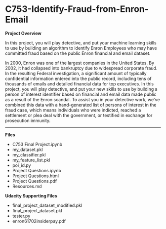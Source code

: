 # C753-Identify-Fraud-from-Enron-Email


**Project Overview**  

In this project, you will play detective, and put your machine learning skills to use by building an algorithm to identify Enron Employees who may have committed fraud based on the public Enron financial and email dataset.  

In 2000, Enron was one of the largest companies in the United States. By 2002, it had collapsed into bankruptcy due to widespread corporate fraud. In the resulting Federal investigation, a significant amount of typically confidential information entered into the public record, including tens of thousands of emails and detailed financial data for top executives. In this project, you will play detective, and put your new skills to use by building a person of interest identifier based on financial and email data made public as a result of the Enron scandal. To assist you in your detective work, we've combined this data with a hand-generated list of persons of interest in the fraud case, which means individuals who were indicted, reached a settlement or plea deal with the government, or testified in exchange for prosecution immunity.  

***************************************

**Files**

* C753 Final Project.ipynb  
* my_dataset.pkl  
* my_classifier.pkl  
* my_feature_list.pkl  
* poi_id.py
* Project Questions.ipynb  
* Project Questions.html  
* Project Questions.pdf
* Resources.md  

  
  
**Udacity Supporting Files**

* final_project_dataset_modified.pkl  
* final_project_dataset.pkl   
* tester.py   
* enron61702insiderpay.pdf  

